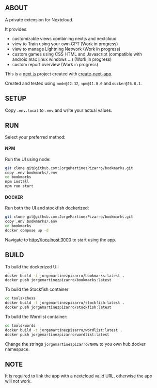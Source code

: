 ## ABOUT

A private extension for Nextcloud.

It provides:

- customizable views combining nextjs and nextcloud
- view to Train using your own GPT (Work in progress)
- view to manage Lightning Network (Work in progress)
- custom games using CSS HTML and Javascript (compatible with android mac linux windows ...) (Work in progress)
- custom report overview (Work in progress)

This is a [next.js](https://nextjs.org/) project created with [create-next-app](https://github.com/vercel/next.js/tree/canary/packages/create-next-app).

Created and tested using `node@22.12`, `npm@11.0.0` and `docker@26.0.1`.

## SETUP

Copy `.env.local` to `.env` and write your actual values.

## RUN

Select your preferred method:

#### NPM

Run the UI using node:

```bash
git clone git@github.com:JorgeMartinezPizarro/bookmarks.git
copy .env bookmarks/.env
cd bookmarks
npm install
npm run start
```

#### DOCKER

Run both the UI and stockfish dockerized:

```bash
git clone git@github.com:JorgeMartinezPizarro/bookmarks.git
copy .env bookmarks/.env
cd bookmarks
docker compose up -d
```

Navigate to [http://localhost:3000](http://localhost:3000) to start using the app.

## BUILD

To build the dockerized UI:

```bash
docker build -t jorgemartinezpizarro/bookmarks:latest . 
docker push jorgemartinezpizarro/bookmarks:latest
```

To build the Stockfish container:
```bash
cd tools/chess
docker build -t jorgemartinezpizarro/stockfish:latest . 
docker push jorgemartinezpizarro/stockfish:latest
```

To build the Wordlist container:
```bash
cd tools/words
docker build -t jorgemartinezpizarro/wordlist:latest . 
docker push jorgemartinezpizarro/wordlist:latest
```

Change the strings `jorgemartinezpizarro/NAME` to you own hub docker namespace.

## NOTE

It is required to link the app with a nextcloud valid URL, otherwise the app will not work. 

